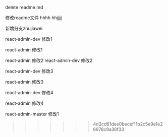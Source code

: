 delete readme.md

修改readme文件
hhhh
hhjjjjj

新增分支zhujiawei



react-admin-dev 修改1

react-admin 修改1

react-admin 修改2
react-admin-dev 修改2


react-admin-dev 修改3

react-admin 修改3

react-admin-dev 修改4


react-admin 修改4

react-admin-master 修改1

>>>>>>> 4d2cd61dee0becef11b2c5e9e1e26978c9a36f33
